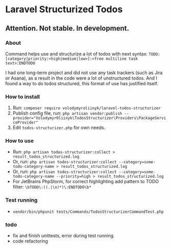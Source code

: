 # Laravel Structurized Todos

## Attention. Not stable. In development.

### About

Command helps use and structurize a lot of todos with next syntax:
`TODO:[category|priority:<high|medium|low>]:<free multiline task text>:ENDTODO`

I had one long-term project and did not use any task trackers (such as Jira or Asana), as a result in the code were a
lot of unstructured todos. And I found a way to do todos structured, this format of use has justified itself.

### How to install

1) Run: `composer require volodymyroliinyk/laravel-todos-structurizer`
2) Publish config file,
   run: `php artisan vendor:publish --provider="VolodymyrOliinyk\TodosStructurizer\Providers\PackageServiceProvider"`
3) Edit `todos-structurizer.php` for own needs.

### How to use

- Run: `php artisan todos-structurizer:collect > result_todos_structurized.log`
- Or, run: `php artisan todos-structurizer:collect --category=some-todo-category-name > result_todos_structurized.log`
- Or,
  run: `php artisan todos-structurizer:collect --category=some-todo-category-name --priority=high > result_todos_structurized.log`
- For JetBrains PhpStorm, for correct highlighting add pattern to TODO filter: `\bTODO\:((.|\n)*)\:ENDTODO\b*`

### Test running

- `vendor/bin/phpunit tests/Commands/TodosStructurizerCommandTest.php`

### todo

- fix and finish unittests, error during test running.
- code refactoring